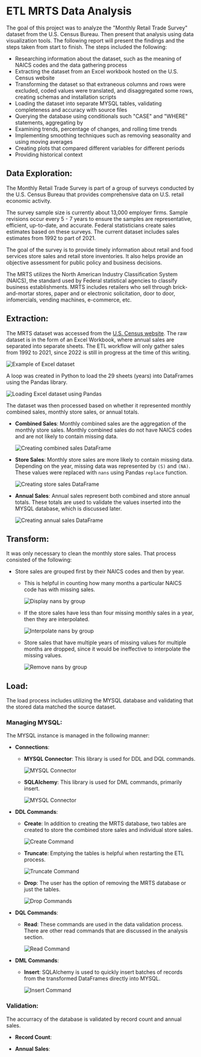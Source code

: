 # ETL MRTS Data Analysis

The goal of this project was to analyze the "Monthly Retail Trade Survey" dataset from the U.S. Census Bureau. Then present that analysis using data visualization tools. The following report will present the findings and the steps taken from start to finish. The steps included the following:

- Researching information about the dataset, such as the meaning of NAICS codes and the data gathering process
- Extracting the dataset from an Excel workbook hosted on the U.S. Census website
- Transforming the dataset so that extraneous columns and rows were excluded, coded values were translated, and disaggregated some rows, creating schemas and installation scripts
- Loading the dataset into separate MYSQL tables, validating completeness and accuracy with source files
- Querying the database using conditionals such "CASE" and "WHERE" statements, aggregating by
- Examining trends, percentage of changes, and rolling time trends
- Implementing smoothing techniques such as removing seasonality and using moving averages
- Creating plots that compared different variables for different periods
- Providing historical context


## Data Exploration:
The Monthly Retail Trade Survey is part of a group of surveys conducted by the U.S. Census Bureau that provides comprehensive data on U.S. retail economic activity.

The survey sample size is currently about 13,000 employer firms. Sample revisions occur every 5 - 7 years to ensure the samples are representative, efficient, up-to-date, and accurate. Federal statisticians create sales estimates based on these surveys. The current dataset includes sales estimates from 1992 to part of 2021.

The goal of the survey is to provide timely information about retail and food services store sales and retail store inventories. It also helps provide an objective assessment for public policy and business decisions.

The MRTS utilizes the North American Industry Classification System (NAICS), the standard used by Federal statistical agencies to classify business establishments. MRTS includes retailers who sell through brick-and-mortar stores, paper and or electronic solicitation, door to door, infomercials, vending machines, e-commerce, etc.


## Extraction:
The MRTS dataset was accessed from the [U.S. Census website](https://www.census.gov/retail/index.html). The raw dataset is in the form of an Excel Workbook, where annual sales are separated into separate sheets. The ETL workflow will only gather sales from 1992 to 2021, since 2022 is still in progress at the time of this writing.

![Example of Excel dataset](/images/extract/dataset.png)

A loop was created in Python to load the 29 sheets (years) into DataFrames using the Pandas library.

![Loading Excel dataset using Pandas](/images/extract/pandas-excel-access.png)

The dataset was then processed based on whether it represented monthly combined sales, monthly store sales, or annual totals.

- **Combined Sales**: Monthly combined sales are the aggregation of the monthly store sales. Monthly combined sales do not have NAICS codes and are not likely to contain missing data. 

    ![Creating combined sales DataFrame](/images/extract/combined-sales.png)


- **Store Sales**: Monthly store sales are more likely to contain missing data. Depending on the year, missing data was represented by ```(S)``` and ```(NA)```. These values were replaced with ```nans``` using Pandas ```replace``` function.

    ![Creating store sales DataFrame](/images/extract/store-sales.png)



- **Annual Sales**:
Annual sales represent both combined and store annual totals. These totals are used to validate the values inserted into the MYSQL database, which is discussed later.

    ![Creating annual sales DataFrame](/images/extract/annual-sales.png)


## Transform:
It was only necessary to clean the monthly store sales. That process consisted of the following:

- Store sales are grouped first by their NAICS codes and then by year. 
  - This is helpful in counting how many months a particular NAICS code has with missing sales.  

    ![Display nans by group](/images/transform/eval-nans.png)

  - If the store sales have less than four missing monthly sales in a year, then they are interpolated.

    ![Interpolate nans by group](/images/transform/interpolate-nans.png)


  - Store sales that have multiple years of missing values for multiple months are dropped, since it would be ineffective to interpolate the missing values.

    ![Remove nans by group](/images/transform/drop-nans.png)

## Load:
The load process includes utilizing the MYSQL database and validating that the stored data matched the source dataset.

### Managing MYSQL:
The MYSQL instance is managed in the following manner:
- **Connections**: 
  - **MYSQL Connector**: This library is used for DDL and DQL commands.

    ![MYSQL Connector](/images/load/mysql-connector.png)

  - **SQLAlchemy**: This library is used for DML commands, primarily insert.

    ![MYSQL Connector](/images/load/sqlalchemy.png)

- **DDL Commands**: 
  - **Create**: In addition to creating the MRTS database, two tables are created to store the combined store sales and individual store sales.

    ![Create Command](/images/load/create.png)

  - **Truncate**: Emptying the tables is helpful when restarting the ETL process.

    ![Truncate Command](/images/load/empty.png)

  - **Drop**: The user has the option of removing the MRTS database or just the tables.

    ![Drop Commands](/images/load/drop.png)

- **DQL Commands**: 
  - **Read**: These commands are used in the data validation process. There are other read commands that are discussed in the analysis section.

    ![Read Command](/images/load/read.png)

- **DML Commands**: 
  - **Insert**: SQLAlchemy is used to quickly insert batches of records from the transformed DataFrames directly into MYSQL.

    ![Insert Command](/images/load/insert.png)
    
### Validation:
The accurracy of the database is validated by record count and annual sales.
- **Record Count**: 

- **Annual Sales**: 
